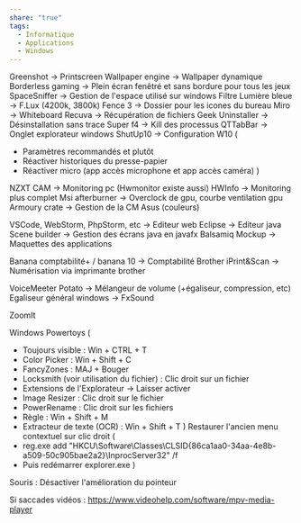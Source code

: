```yaml
---
share: "true"
tags:
  - Informatique
  - Applications
  - Windows
---
```


Greenshot -> Printscreen
Wallpaper engine -> Wallpaper dynamique
Borderless gaming -> Plein écran fenêtré et sans bordure pour tous les jeux
SpaceSniffer -> Gestion de l'espace utilisé sur windows
Filtre Lumière bleue -> F.Lux (4200k, 3800k)
Fence 3 -> Dossier pour les icones du bureau
Miro -> Whiteboard
Recuva -> Récupération de fichiers
Geek Uninstaller -> Désinstallation sans trace
Super f4 -> Kill des processus
QTTabBar -> Onglet explorateur windows
ShutUp10 -> Configuration W10 (
- Paramètres recommandés et plutôt
- Réactiver historiques du presse-papier
- Réactiver micro (app accès microphone et app accès caméra)
)

NZXT CAM -> Monitoring pc (Hwmonitor existe aussi)
HWInfo -> Monitoring plus complet
Msi afterburner -> Overclock de gpu, courbe ventilation gpu
Armoury crate -> Gestion de la CM Asus (couleurs)

VSCode, WebStorm, PhpStorm, etc -> Editeur web
Eclipse -> Editeur java
Scene builder -> Gestion des écrans java en javafx
Balsamiq Mockup -> Maquettes des applications

Banana comptabilité+ / banana 10 -> Comptabilité
Brother iPrint&Scan -> Numérisation via imprimante brother

VoiceMeeter Potato -> Mélangeur de volume (+égaliseur, compression, etc)
Egaliseur général windows -> FxSound

ZoomIt

Windows Powertoys (
- Toujours visible : Win + CTRL + T
- Color Picker : Win + Shift + C
- FancyZones : MAJ + Bouger 
- Locksmith (voir utilisation du fichier) : Clic droit sur un fichier
- Extensions de l'Explorateur -> Laisser activer
- Image Resizer : Clic droit sur le fichier
- PowerRename : Clic droit sur les fichiers
- Règle : Win + Shift + M
- Extracteur de texte (OCR) : Win + Shift + T
)
Restaurer l'ancien menu contextuel sur clic droit (
- reg.exe add "HKCU\Software\Classes\CLSID\{86ca1aa0-34aa-4e8b-a509-50c905bae2a2}\InprocServer32" /f 
- Puis redémarrer explorer.exe
)

Souris : Désactiver l'amélioration du pointeur

Si saccades vidéos : https://www.videohelp.com/software/mpv-media-player